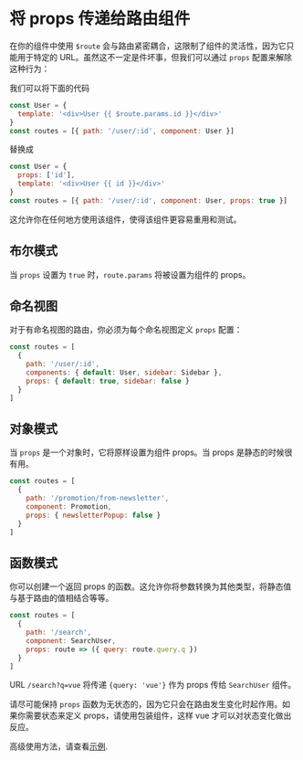 # 将 props 传递给路由组件

在你的组件中使用 `$route` 会与路由紧密耦合，这限制了组件的灵活性，因为它只能用于特定的 URL。虽然这不一定是件坏事，但我们可以通过 `props` 配置来解除这种行为：

我们可以将下面的代码

```js
const User = {
  template: '<div>User {{ $route.params.id }}</div>'
}
const routes = [{ path: '/user/:id', component: User }]
```

替换成

```js
const User = {
  props: ['id'],
  template: '<div>User {{ id }}</div>'
}
const routes = [{ path: '/user/:id', component: User, props: true }]
```

这允许你在任何地方使用该组件，使得该组件更容易重用和测试。

## 布尔模式

当 `props` 设置为 `true` 时，`route.params` 将被设置为组件的 props。

## 命名视图

对于有命名视图的路由，你必须为每个命名视图定义 `props` 配置：

```js
const routes = [
  {
    path: '/user/:id',
    components: { default: User, sidebar: Sidebar },
    props: { default: true, sidebar: false }
  }
]
```

## 对象模式

当 `props` 是一个对象时，它将原样设置为组件 props。当 props 是静态的时候很有用。

```js
const routes = [
  {
    path: '/promotion/from-newsletter',
    component: Promotion,
    props: { newsletterPopup: false }
  }
]
```

## 函数模式

你可以创建一个返回 props 的函数。这允许你将参数转换为其他类型，将静态值与基于路由的值相结合等等。

```js
const routes = [
  {
    path: '/search',
    component: SearchUser,
    props: route => ({ query: route.query.q })
  }
]
```

URL `/search?q=vue` 将传递 `{query: 'vue'}` 作为 props 传给 `SearchUser` 组件。

请尽可能保持 `props` 函数为无状态的，因为它只会在路由发生变化时起作用。如果你需要状态来定义 props，请使用包装组件，这样 vue 才可以对状态变化做出反应。

高级使用方法，请查看[示例](https://github.com/vuejs/vue-router/blob/dev/examples/route-props/app.js).
